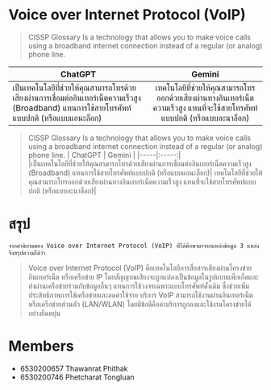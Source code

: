 # Voice over Internet Protocol (VoIP)
> CISSP Glossary
> Is a technology that allows you to make voice calls using a broadband internet connection instead of a regular (or analog) phone line.

| ChatGPT  | Gemini |
|-----|:-----:|       
|เป็นเทคโนโลยีที่ช่วยให้คุณสามารถโทรด้วยเสียงผ่านการเชื่อมต่ออินเทอร์เน็ตความเร็วสูง (Broadband) แทนการใช้สายโทรศัพท์แบบปกติ (หรือแบบแอนะล็อก)| เทคโนโลยีที่ช่วยให้คุณสามารถโทรออกด้วยเสียงผ่านทางอินเทอร์เน็ตความเร็วสูง แทนที่จะใช้สายโทรศัพท์แบบปกติ (หรือแบบอะนาล็อก)|

> CISSP Glossary
> Is a technology that allows you to make voice calls using a broadband internet connection instead of a regular (or analog) phone line.
| ChatGPT  | Gemini |
|-----|:-----:|       
|เป็นเทคโนโลยีที่ช่วยให้คุณสามารถโทรด้วยเสียงผ่านการเชื่อมต่ออินเทอร์เน็ตความเร็วสูง (Broadband) แทนการใช้สายโทรศัพท์แบบปกติ (หรือแบบแอนะล็อก)| เทคโนโลยีที่ช่วยให้คุณสามารถโทรออกด้วยเสียงผ่านทางอินเทอร์เน็ตความเร็วสูง แทนที่จะใช้สายโทรศัพท์แบบปกติ (หรือแบบอะนาล็อก)|



# สรุป
    จากคำนิยามของ Voice over Internet Protocol (VoIP) ที่ได้ศึกษามาจากแหล่งข้อมูล 3 แหล่ง จึงสรุปความได้ว่า
> Voice over Internet Protocol (VoIP) คือเทคโนโลยีการสื่อสารเสียงผ่านโครงข่ายอินเทอร์เน็ต
หรือเครือข่าย IP โดยสัญญาณเสียงจะถูกแปลงเป็นข้อมูลในรูปแบบแพ็กเก็ตและส่งผ่านเครือข่ายร่วมกับข้อมูลอื่นๆ แทนการใช้วงจรเฉพาะแบบโทรศัพท์ดั้งเดิม ซึ่งช่วยเพิ่มประสิทธิภาพการใช้เครือข่ายและลดค่าใช้จ่าย บริการ VoIP สามารถใช้งานผ่านอินเทอร์เน็ตหรือเครือข่ายส่วนตัว (LAN/WLAN) โดยมีข้อดีคือค่าบริการถูกลงและใช้งานโครงข่ายได้อย่างยืดหยุ่น
# Members
- 6530200657 Thawanrat Phithak
- 6530200746 Phetcharat Tongluan



